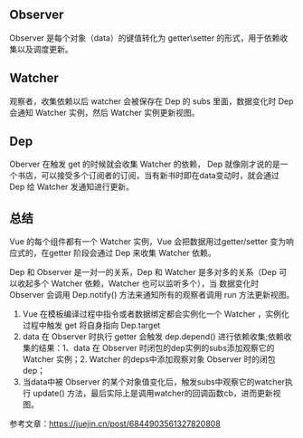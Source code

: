 ## Observer

Observer 是每个对象（data）的键值转化为 getter\setter 的形式，用于依赖收集以及调度更新。

## Watcher

观察者，收集依赖以后 watcher 会被保存在 Dep 的 subs 里面，数据变化时 Dep 会通知 Watcher 实例，然后 Watcher 实例更新视图。

## Dep

Oberver 在触发 get 的时候就会收集 Watcher 的依赖， Dep 就像刚才说的是一个书店，可以接受多个订阅者的订阅，当有新书时即在data变动时，就会通过 Dep 给 Watcher 发通知进行更新。

## 总结

Vue 的每个组件都有一个 Watcher 实例，Vue 会把数据用过getter/setter 变为响应式的，在getter 阶段会通过 Dep 来收集 Watcher 依赖。

Dep 和 Observer 是一对一的关系，Dep 和 Watcher 是多对多的关系（Dep 可以收起多个 Watcher 依赖，Watcher 也可以监听多个），当 数据变化时 Observer 会调用 Dep.notify() 方法来通知所有的观察者调用 run 方法更新视图。

1. Vue 在模板编译过程中指令或者数据绑定都会实例化一个 Watcher ，实例化过程中触发 get 将自身指向 Dep.target
2. data 在 Observer 时执行 getter 会触发 dep.depend() 进行依赖收集;依赖收集的结果：1、data 在 Observer 时闭包的dep实例的subs添加观察它的 Watcher 实例；2. Watcher 的deps中添加观察对象 Observer 时的闭包dep；
3. 当data中被 Observer 的某个对象值变化后，触发subs中观察它的watcher执行 update() 方法，最后实际上是调用watcher的回调函数cb，进而更新视图。

参考文章：https://juejin.cn/post/6844903561327820808
